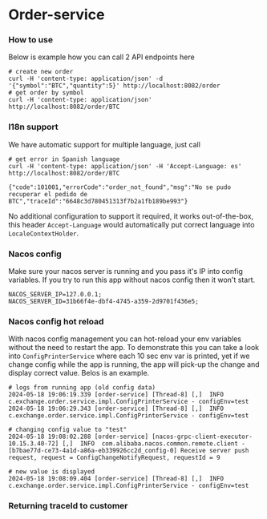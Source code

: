# Order-service

### How to use
Below is example how you can call 2 API endpoints here
```shell
# create new order
curl -H 'content-type: application/json' -d '{"symbol":"BTC","quantity":5}' http://localhost:8082/order
# get order by symbol
curl -H 'content-type: application/json' http://localhost:8082/order/BTC
```

### I18n support
We have automatic support for multiple language, just call
```shell
# get error in Spanish language
curl -H 'content-type: application/json' -H 'Accept-Language: es' http://localhost:8082/order/BTC

{"code":101001,"errorCode":"order_not_found","msg":"No se pudo recuperar el pedido de BTC","traceId":"6648c3d780451313f7b2a1fb189be993"}
```
No additional configuration to support it required, it works out-of-the-box, this header `Accept-Language` would
automatically put correct language into `LocaleContextHolder`.

### Nacos config
Make sure your nacos server is running and you pass it's IP into config variables. If you try to run
this app without nacos config then it won't start.
```
NACOS_SERVER_IP=127.0.0.1;
NACOS_SERVER_ID=31b66f4e-dbf4-4745-a359-2d9701f436e5;
```

### Nacos config hot reload
With nacos config management you can hot-reload your env variables without the need to restart the app.
To demonstrate this you can take a look into `ConfigPrinterService` where each 10 sec env var is printed, yet if we
change config while the app is running, the app will pick-up the change and display correct value. Belos is an example.
```
# logs from running app (old config data)
2024-05-18 19:06:19.339 [order-service] [Thread-8] [,]  INFO  c.exchange.order.service.impl.ConfigPrinterService - configEnv=test
2024-05-18 19:06:29.343 [order-service] [Thread-8] [,]  INFO  c.exchange.order.service.impl.ConfigPrinterService - configEnv=test

# changing config value to "test"
2024-05-18 19:08:02.288 [order-service] [nacos-grpc-client-executor-10.15.3.40-72] [,]  INFO  com.alibaba.nacos.common.remote.client - [b7bae77d-ce73-4a1d-a86a-eb339926cc2d_config-0] Receive server push request, request = ConfigChangeNotifyRequest, requestId = 9

# new value is displayed
2024-05-18 19:08:09.404 [order-service] [Thread-8] [,]  INFO  c.exchange.order.service.impl.ConfigPrinterService - configEnv=test
```

### Returning traceId to customer

